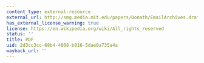 ```yaml
---
content_type: external-resource
external_url: http://smg.media.mit.edu/papers/Donath/EmailArchives.draft.pdf
has_external_license_warning: true
license: https://en.wikipedia.org/wiki/All_rights_reserved
status: ''
title: PDF
uid: 2d3cc3cc-68b4-4868-b816-5dae0a735a4a
wayback_url: ''
---
```

